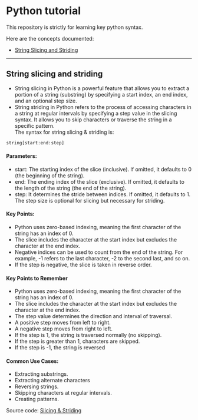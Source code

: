 # Python tutorial
This repository is strictly for learning key python syntax.

Here are the concepts documented:  
- [String Slicing and Striding](#string_slicing_and_striding)
---
## String slicing and striding
- String slicing in Python is a powerful feature that allows you to extract a portion of a string (substring) by specifying a start index, an end index, and an optional step size.  
- String striding in Python refers to the process of accessing characters in a string at regular intervals by specifying a step value in the slicing syntax. It allows you to skip characters or traverse the string in a specific pattern.  
The syntax for string slicing & striding is:  
```python
string[start:end:step]
```
#### Parameters:
- start: The starting index of the slice (inclusive). If omitted, it defaults to 0 (the beginning of the string).
- end: The ending index of the slice (exclusive). If omitted, it defaults to the length of the string (the end of the string).
- step: It determines the stride between indices. If omitted, it defaults to 1. The step size is optional for slicing but necessary for striding.

#### Key Points:
- Python uses zero-based indexing, meaning the first character of the string has an index of 0.
- The slice includes the character at the start index but excludes the character at the end index.
- Negative indices can be used to count from the end of the string. For example, -1 refers to the last character, -2 to the second last, and so on.
- If the step is negative, the slice is taken in reverse order.

#### Key Points to Remember
- Python uses zero-based indexing, meaning the first character of the string has an index of 0.
- The slice includes the character at the start index but excludes the character at the end index.
- The step value determines the direction and interval of traversal.
- A positive step moves from left to right.
- A negative step moves from right to left.
- If the step is 1, the string is traversed normally (no skipping).
- If the step is greater than 1, characters are skipped.
- If the step is -1, the string is reversed

#### Common Use Cases:
- Extracting substrings.
- Extracting alternate characters
- Reversing strings.
- Skipping characters at regular intervals.
- Creating patterns.

Source code: [Slicing & Striding](https://github.com/tamunoWoks/python_tutorial/blob/main/slicing_and_striding.ipynb)

